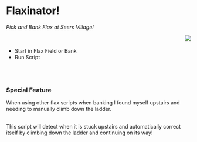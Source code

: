 <h1>Flaxinator!</h1>
<i>Pick and Bank Flax at Seers Village!</i>

<ul align="left">
<img align="right" src="http://i.imgur.com/LA5icou.png" />
<br /><br />
<li>Start in Flax Field or Bank</li>
<li>Run Script</li>
</ul>
<br /><br />
<h3>Special Feature</h3>
When using other flax scripts when banking I found myself upstairs and needing to manually climb down the ladder.<br /><br />

This script will detect when it is stuck upstairs and automatically correct itself by climbing down the ladder and continuing on its way!
